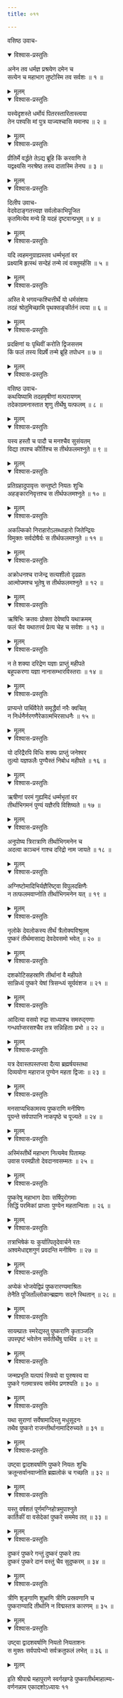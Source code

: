 ```yaml
---
title: ०११

---
```

वसिष्ठ उवाच-  

<details open><summary>विश्वास-प्रस्तुतिः</summary>

अनेन तव धर्मज्ञ प्रश्रयेण दमेन च  
सत्येन च महाभाग तुष्टोस्मि तव सर्वशः ॥ १ ॥
</details>

<details><summary>मूलम्</summary>

अनेन तव धर्मज्ञ प्रश्रयेण दमेन च  
सत्येन च महाभाग तुष्टोस्मि तव सर्वशः ॥ १ ॥
</details>



<details open><summary>विश्वास-प्रस्तुतिः</summary>

यस्येदृशस्ते धर्मोयं पितरस्तारितास्त्वया  
तेन पश्यसि मां पुत्र याज्यश्चासि ममानघ ॥ २ ॥
</details>

<details><summary>मूलम्</summary>

यस्येदृशस्ते धर्मोयं पितरस्तारितास्त्वया  
तेन पश्यसि मां पुत्र याज्यश्चासि ममानघ ॥ २ ॥
</details>



<details open><summary>विश्वास-प्रस्तुतिः</summary>

प्रीतिर्मे वर्द्धते तेऽद्य ब्रूहि किं करवाणि ते  
यद्वक्ष्यसि नरश्रेष्ठ तस्य दातास्मि तेनघ ॥ ३ ॥
</details>

<details><summary>मूलम्</summary>

प्रीतिर्मे वर्द्धते तेऽद्य ब्रूहि किं करवाणि ते  
यद्वक्ष्यसि नरश्रेष्ठ तस्य दातास्मि तेनघ ॥ ३ ॥
</details>



<details open><summary>विश्वास-प्रस्तुतिः</summary>

दिलीप उवाच-  
वेदवेदाङ्गतत्त्वज्ञ सर्वलोकाभिपूजित  
कृतमित्येव मन्ये हि यदहं दृष्टवान्प्रभुम् ॥ ४ ॥
</details>

<details><summary>मूलम्</summary>

दिलीप उवाच-  
वेदवेदाङ्गतत्त्वज्ञ सर्वलोकाभिपूजित  
कृतमित्येव मन्ये हि यदहं दृष्टवान्प्रभुम् ॥ ४ ॥
</details>



<details open><summary>विश्वास-प्रस्तुतिः</summary>

यदि त्वहमनुग्राह्यस्तव धर्म्मभृतां वर  
प्रक्ष्यामि हृत्स्थं सन्देहं तन्मे त्वं वक्तुमर्हसि ॥ ५ ॥
</details>

<details><summary>मूलम्</summary>

यदि त्वहमनुग्राह्यस्तव धर्म्मभृतां वर  
प्रक्ष्यामि हृत्स्थं सन्देहं तन्मे त्वं वक्तुमर्हसि ॥ ५ ॥
</details>



<details open><summary>विश्वास-प्रस्तुतिः</summary>

अस्ति मे भगवन्कश्चित्तीर्थे यो धर्मसंशयः  
तदहं श्रोतुमिच्छामि पृथक्सङ्कीर्तनं त्वया ॥ ६ ॥
</details>

<details><summary>मूलम्</summary>

अस्ति मे भगवन्कश्चित्तीर्थे यो धर्मसंशयः  
तदहं श्रोतुमिच्छामि पृथक्सङ्कीर्तनं त्वया ॥ ६ ॥
</details>



<details open><summary>विश्वास-प्रस्तुतिः</summary>

प्रदक्षिणां यः पृथिवीं करोति द्विजसत्तम  
किं फलं तस्य विप्रर्षे तन्मे ब्रूहि तपोधन ॥ ७ ॥
</details>

<details><summary>मूलम्</summary>

प्रदक्षिणां यः पृथिवीं करोति द्विजसत्तम  
किं फलं तस्य विप्रर्षे तन्मे ब्रूहि तपोधन ॥ ७ ॥
</details>



<details open><summary>विश्वास-प्रस्तुतिः</summary>

वसिष्ठ उवाच-  
कथयिष्यामि तदहमृषीणां मत्परायणम्  
तदेकाग्रमनास्तात शृणु तीर्थेषु यत्फलम् ॥ ८ ॥
</details>

<details><summary>मूलम्</summary>

वसिष्ठ उवाच-  
कथयिष्यामि तदहमृषीणां मत्परायणम्  
तदेकाग्रमनास्तात शृणु तीर्थेषु यत्फलम् ॥ ८ ॥
</details>



<details open><summary>विश्वास-प्रस्तुतिः</summary>

यस्य हस्तौ च पादौ च मनश्चैव सुसंयतम्  
विद्या तपश्च कीर्तिश्च स तीर्थफलमश्नुते ॥ ९ ॥
</details>

<details><summary>मूलम्</summary>

यस्य हस्तौ च पादौ च मनश्चैव सुसंयतम्  
विद्या तपश्च कीर्तिश्च स तीर्थफलमश्नुते ॥ ९ ॥
</details>



<details open><summary>विश्वास-प्रस्तुतिः</summary>

प्रतिग्रहादुपावृत्तः सन्तुष्टो नियतः शुचिः  
अहङ्कारनिवृत्तश्च स तीर्थफलमश्नुते ॥ १० ॥
</details>

<details><summary>मूलम्</summary>

प्रतिग्रहादुपावृत्तः सन्तुष्टो नियतः शुचिः  
अहङ्कारनिवृत्तश्च स तीर्थफलमश्नुते ॥ १० ॥
</details>



<details open><summary>विश्वास-प्रस्तुतिः</summary>

अकल्किको निराहारोऽलब्धाहारो जितेन्द्रियः  
विमुक्तः सर्वदोषैर्यः स तीर्थफलमश्नुते ॥ ११ ॥
</details>

<details><summary>मूलम्</summary>

अकल्किको निराहारोऽलब्धाहारो जितेन्द्रियः  
विमुक्तः सर्वदोषैर्यः स तीर्थफलमश्नुते ॥ ११ ॥
</details>



<details open><summary>विश्वास-प्रस्तुतिः</summary>

अक्रोधनश्च राजेन्द्र सत्यशीलो दृढव्रतः  
आत्मोपमश्च भूतेषु स तीर्थफलमश्नुते ॥ १२ ॥
</details>

<details><summary>मूलम्</summary>

अक्रोधनश्च राजेन्द्र सत्यशीलो दृढव्रतः  
आत्मोपमश्च भूतेषु स तीर्थफलमश्नुते ॥ १२ ॥
</details>



<details open><summary>विश्वास-प्रस्तुतिः</summary>

ऋषिभिः क्रतवः प्रोक्ता देवेष्वपि यथाक्रमम्  
फलं चैव यथातत्त्वं प्रेत्य चेह च सर्वशः ॥ १३ ॥
</details>

<details><summary>मूलम्</summary>

ऋषिभिः क्रतवः प्रोक्ता देवेष्वपि यथाक्रमम्  
फलं चैव यथातत्त्वं प्रेत्य चेह च सर्वशः ॥ १३ ॥
</details>



<details open><summary>विश्वास-प्रस्तुतिः</summary>

न ते शक्या दरिद्रेण यज्ञाः प्राप्तुं महीपते  
बहूपकरणा यज्ञा नानासम्भारविस्तराः ॥ १४ ॥
</details>

<details><summary>मूलम्</summary>

न ते शक्या दरिद्रेण यज्ञाः प्राप्तुं महीपते  
बहूपकरणा यज्ञा नानासम्भारविस्तराः ॥ १४ ॥
</details>



<details open><summary>विश्वास-प्रस्तुतिः</summary>

प्राप्यन्ते पार्थिवैरेते समृद्धैर्वा नरैः क्वचित्  
न निर्धनैर्नरगणैरेकात्मभिरसाधनैः ॥ १५ ॥
</details>

<details><summary>मूलम्</summary>

प्राप्यन्ते पार्थिवैरेते समृद्धैर्वा नरैः क्वचित्  
न निर्धनैर्नरगणैरेकात्मभिरसाधनैः ॥ १५ ॥
</details>



<details open><summary>विश्वास-प्रस्तुतिः</summary>

यो दरिद्रैरपि विधिः शक्यः प्राप्तुं जनेश्वर  
तुल्यो यज्ञफलैः पुण्यैस्तं निबोध महीपते ॥ १६ ॥
</details>

<details><summary>मूलम्</summary>

यो दरिद्रैरपि विधिः शक्यः प्राप्तुं जनेश्वर  
तुल्यो यज्ञफलैः पुण्यैस्तं निबोध महीपते ॥ १६ ॥
</details>



<details open><summary>विश्वास-प्रस्तुतिः</summary>

ऋषीणां परमं गुह्यमिदं धर्म्मभृतां वर  
तीर्थाभिगमनं पुण्यं यज्ञैरपि विशिष्यते ॥ १७ ॥
</details>

<details><summary>मूलम्</summary>

ऋषीणां परमं गुह्यमिदं धर्म्मभृतां वर  
तीर्थाभिगमनं पुण्यं यज्ञैरपि विशिष्यते ॥ १७ ॥
</details>



<details open><summary>विश्वास-प्रस्तुतिः</summary>

अनुपोष्य त्रिरात्राणि तीर्थाभिगमनेन च  
अदत्वा काञ्चनं गाश्च दरिद्रो नाम जायते ॥ १८ ॥
</details>

<details><summary>मूलम्</summary>

अनुपोष्य त्रिरात्राणि तीर्थाभिगमनेन च  
अदत्वा काञ्चनं गाश्च दरिद्रो नाम जायते ॥ १८ ॥
</details>



<details open><summary>विश्वास-प्रस्तुतिः</summary>

अग्निष्टोमादिभिर्यज्ञैरिष्ट्वा विपुलदक्षिणैः  
न तत्फलमवाप्नोति तीर्थाभिगमनेन यत् ॥ १९ ॥
</details>

<details><summary>मूलम्</summary>

अग्निष्टोमादिभिर्यज्ञैरिष्ट्वा विपुलदक्षिणैः  
न तत्फलमवाप्नोति तीर्थाभिगमनेन यत् ॥ १९ ॥
</details>



<details open><summary>विश्वास-प्रस्तुतिः</summary>

नृलोके देवलोकस्य तीर्थं त्रैलोक्यविश्रुतम्  
पुष्करं तीर्थमासाद्य देवदेवसमो भवेत् ॥ २० ॥
</details>

<details><summary>मूलम्</summary>

नृलोके देवलोकस्य तीर्थं त्रैलोक्यविश्रुतम्  
पुष्करं तीर्थमासाद्य देवदेवसमो भवेत् ॥ २० ॥
</details>



<details open><summary>विश्वास-प्रस्तुतिः</summary>

दशकोटिसहस्राणि तीर्थानां वै महीपते  
सान्निध्यं पुष्करे येषां त्रिसन्ध्यं सूर्यवंशज ॥ २१ ॥
</details>

<details><summary>मूलम्</summary>

दशकोटिसहस्राणि तीर्थानां वै महीपते  
सान्निध्यं पुष्करे येषां त्रिसन्ध्यं सूर्यवंशज ॥ २१ ॥
</details>



<details open><summary>विश्वास-प्रस्तुतिः</summary>

आदित्या वसवो रुद्रा साध्याश्च समरुद्गणाः  
गन्धर्वाप्सरसश्चैव तत्र सन्निहिताः प्रभो ॥ २२ ॥
</details>

<details><summary>मूलम्</summary>

आदित्या वसवो रुद्रा साध्याश्च समरुद्गणाः  
गन्धर्वाप्सरसश्चैव तत्र सन्निहिताः प्रभो ॥ २२ ॥
</details>



<details open><summary>विश्वास-प्रस्तुतिः</summary>

यत्र देवास्तपस्तप्त्वा दैत्या ब्रह्मर्षयस्तथा  
दिव्ययोगा महाराज पुण्येन महता द्विजाः ॥ २३ ॥
</details>

<details><summary>मूलम्</summary>

यत्र देवास्तपस्तप्त्वा दैत्या ब्रह्मर्षयस्तथा  
दिव्ययोगा महाराज पुण्येन महता द्विजाः ॥ २३ ॥
</details>



<details open><summary>विश्वास-प्रस्तुतिः</summary>

मनसाप्यभिकामस्य पुष्कराणि मनीषिणः  
पूयन्ते सर्वपापानि नाकपृष्ठे च पूज्यते ॥ २४ ॥
</details>

<details><summary>मूलम्</summary>

मनसाप्यभिकामस्य पुष्कराणि मनीषिणः  
पूयन्ते सर्वपापानि नाकपृष्ठे च पूज्यते ॥ २४ ॥
</details>



<details open><summary>विश्वास-प्रस्तुतिः</summary>

अस्मिंस्तीर्थे महाभाग नित्यमेव पितामहः  
उवास परमप्रीतो देवदानवसम्मतः ॥ २५ ॥
</details>

<details><summary>मूलम्</summary>

अस्मिंस्तीर्थे महाभाग नित्यमेव पितामहः  
उवास परमप्रीतो देवदानवसम्मतः ॥ २५ ॥
</details>



<details open><summary>विश्वास-प्रस्तुतिः</summary>

पुष्करेषु महाभाग देवाः सर्षिपुरोगमाः  
सिद्धिं परमिकां प्राप्ताः पुण्येन महतान्विताः ॥ २६ ॥
</details>

<details><summary>मूलम्</summary>

पुष्करेषु महाभाग देवाः सर्षिपुरोगमाः  
सिद्धिं परमिकां प्राप्ताः पुण्येन महतान्विताः ॥ २६ ॥
</details>



<details open><summary>विश्वास-प्रस्तुतिः</summary>

तत्राभिषेकं यः कुर्यात्पितृदेवार्चने रतः  
अश्वमेधाद्दशगुणं प्रवदन्ति मनीषिणः ॥ २७ ॥
</details>

<details><summary>मूलम्</summary>

तत्राभिषेकं यः कुर्यात्पितृदेवार्चने रतः  
अश्वमेधाद्दशगुणं प्रवदन्ति मनीषिणः ॥ २७ ॥
</details>



<details open><summary>विश्वास-प्रस्तुतिः</summary>

अप्येकं भोजयेद्विप्रं पुष्करारण्यमाश्रितः  
तेनैति पूजिताँल्लोकान्ब्रह्मणः सदने स्थितान् ॥ २८ ॥
</details>

<details><summary>मूलम्</summary>

अप्येकं भोजयेद्विप्रं पुष्करारण्यमाश्रितः  
तेनैति पूजिताँल्लोकान्ब्रह्मणः सदने स्थितान् ॥ २८ ॥
</details>



<details open><summary>विश्वास-प्रस्तुतिः</summary>

सायम्प्रातः स्मरेद्यस्तु पुष्कराणि कृताञ्जलि  
उपस्पृष्टं भवेत्तेन सर्वतीर्थेषु पार्थिव ॥ २९ ॥
</details>

<details><summary>मूलम्</summary>

सायम्प्रातः स्मरेद्यस्तु पुष्कराणि कृताञ्जलि  
उपस्पृष्टं भवेत्तेन सर्वतीर्थेषु पार्थिव ॥ २९ ॥
</details>



<details open><summary>विश्वास-प्रस्तुतिः</summary>

जन्मप्रभृति यत्पापं स्त्रियो वा पुरुषस्य वा  
पुष्करे गतमात्रस्य सर्वमेव प्रणश्यति ॥ ३० ॥
</details>

<details><summary>मूलम्</summary>

जन्मप्रभृति यत्पापं स्त्रियो वा पुरुषस्य वा  
पुष्करे गतमात्रस्य सर्वमेव प्रणश्यति ॥ ३० ॥
</details>



<details open><summary>विश्वास-प्रस्तुतिः</summary>

यथा सुराणां सर्वेषामादिस्तु मधुसूदनः  
तथैव पुष्करो राजन्तीर्थानामादिरुच्यते ॥ ३१ ॥
</details>

<details><summary>मूलम्</summary>

यथा सुराणां सर्वेषामादिस्तु मधुसूदनः  
तथैव पुष्करो राजन्तीर्थानामादिरुच्यते ॥ ३१ ॥
</details>



<details open><summary>विश्वास-प्रस्तुतिः</summary>

उष्ट्वा द्वादशवर्षाणि पुष्करे नियतः शुचिः  
क्रतून्सर्वानवाप्नोति ब्रह्मलोकं च गच्छति ॥ ३२ ॥
</details>

<details><summary>मूलम्</summary>

उष्ट्वा द्वादशवर्षाणि पुष्करे नियतः शुचिः  
क्रतून्सर्वानवाप्नोति ब्रह्मलोकं च गच्छति ॥ ३२ ॥
</details>



<details open><summary>विश्वास-प्रस्तुतिः</summary>

यस्तु वर्षशतं पूर्णमग्निहोत्रमुपाश्नुते  
कार्तिकीं वा वसेदेकां पुष्करे सममेव तत् ॥ ३३ ॥
</details>

<details><summary>मूलम्</summary>

यस्तु वर्षशतं पूर्णमग्निहोत्रमुपाश्नुते  
कार्तिकीं वा वसेदेकां पुष्करे सममेव तत् ॥ ३३ ॥
</details>



<details open><summary>विश्वास-प्रस्तुतिः</summary>

दुष्करं पुष्करे गन्तुं दुष्करं पुष्करे तपः  
दुष्करं पुष्करे दानं वस्तुं चैव सुदुष्करम् ॥ ३४ ॥
</details>

<details><summary>मूलम्</summary>

दुष्करं पुष्करे गन्तुं दुष्करं पुष्करे तपः  
दुष्करं पुष्करे दानं वस्तुं चैव सुदुष्करम् ॥ ३४ ॥
</details>



<details open><summary>विश्वास-प्रस्तुतिः</summary>

त्रीणि शृङ्गाणि शुभ्राणि त्रीणि प्रस्रवणानि च  
पुष्कराण्यादि तीर्थानि न विद्मस्तत्र कारणम् ॥ ३५ ॥
</details>

<details><summary>मूलम्</summary>

त्रीणि शृङ्गाणि शुभ्राणि त्रीणि प्रस्रवणानि च  
पुष्कराण्यादि तीर्थानि न विद्मस्तत्र कारणम् ॥ ३५ ॥
</details>



<details open><summary>विश्वास-प्रस्तुतिः</summary>

उष्ट्वा द्वादशवर्षाणि नियतो नियताशनः  
स मुक्तः सर्वपापेभ्यो सर्वक्रतुफलं लभेत् ॥ ३६ ॥
</details>

<details><summary>मूलम्</summary>

उष्ट्वा द्वादशवर्षाणि नियतो नियताशनः  
स मुक्तः सर्वपापेभ्यो सर्वक्रतुफलं लभेत् ॥ ३६ ॥
</details>


इति श्रीपाद्मे महापुराणे स्वर्गखण्डे पुष्करतीर्थमाहात्म्य-  
वर्णनन्नाम एकादशोऽध्यायः ११